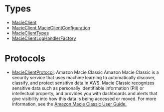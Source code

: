 # Types

  - [MacieClient](/aws-sdk-swift/reference/0.x/AWSMacie/MacieClient)
  - [MacieClient.MacieClientConfiguration](/aws-sdk-swift/reference/0.x/AWSMacie/MacieClient_MacieClientConfiguration)
  - [MacieClientTypes](/aws-sdk-swift/reference/0.x/AWSMacie/MacieClientTypes)
  - [MacieClientLogHandlerFactory](/aws-sdk-swift/reference/0.x/AWSMacie/MacieClientLogHandlerFactory)

# Protocols

  - [MacieClientProtocol](/aws-sdk-swift/reference/0.x/AWSMacie/MacieClientProtocol):
    <fullname>Amazon Macie Classic</fullname>
    Amazon Macie Classic is a security service that uses machine learning to automatically
    discover, classify, and protect sensitive data in AWS. Macie Classic recognizes sensitive data
    such as personally identifiable information (PII) or intellectual property, and provides you
    with dashboards and alerts that give visibility into how this data is being accessed or moved.
    For more information, see the <a href="https://docs.aws.amazon.com/macie/latest/userguide/what-is-macie.html">Amazon Macie
    Classic User Guide.
